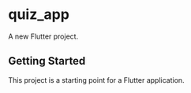 # quiz_app

A new Flutter project.

## Getting Started

This project is a starting point for a Flutter application.

